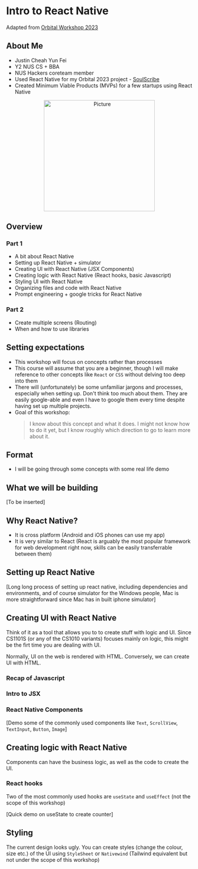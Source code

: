 # Intro to React Native

Adapted from [Orbital Workshop 2023](https://github.com/yadunut/orbital-react-native-2023/blob/main/slides/part1.md)

## About Me

- Justin Cheah Yun Fei
- Y2 NUS CS + BBA
- NUS Hackers coreteam member
- Used React Native for my Orbital 2023 project - [SoulScribe](https://tinyurl.com/soulscribeai)
- Created Minimum Viable Products (MVPs) for a few startups using React Native
<p align="center">
  <img src="./images/5856.png" width="300" alt="Picture">
</p>

## Overview

### Part 1

- A bit about React Native
- Setting up React Native + simulator
- Creating UI with React Native (JSX Components)
- Creating logic with React Native (React hooks, basic Javascript)
- Styling UI with React Native
- Organizing files and code with React Native
- Prompt engineering + google tricks for React Native

### Part 2

- Create multiple screens (Routing)
- When and how to use libraries

## Setting expectations

- This workshop will focus on concepts rather than processes
- This course will assume that you are a beginner, though I will make reference to other concepts like `React` or `CSS` without delving too deep into them
- There will (unfortunately) be some unfamiliar jargons and processes, especially when setting up. Don't think too much about them. They are easily google-able and even I have to google them every time despite having set up multiple projects.
- Goal of this workshop:
  > I know about this concept and what it does. I might not know how to do it yet, but I know roughly which direction to go to learn more about it.

## Format

- I will be going through some concepts with some real life demo

## What we will be building

[To be inserted]

## Why React Native?

- It is cross platform (Android and iOS phones can use my app)
- It is very similar to React (React is arguably the most popular framework for web development right now, skills can be easily transferrable between them)

## Setting up React Native

[Long long process of setting up react native, including dependencies and environments, and of course simulator for the Windows people, Mac is more straightforward since Mac has in built iphone simulator]

## Creating UI with React Native

Think of it as a tool that allows you to to create stuff with logic and UI. Since CS1101S (or any of the CS1010 variants) focuses mainly on logic, this might be the firt time you are dealing with UI.

Normally, UI on the web is rendered with HTML. Conversely, we can create UI with HTML.

### Recap of Javascript

### Intro to JSX

### React Native Components

[Demo some of the commonly used components like `Text`, `ScrollView`, `TextInput`, `Button`, `Image`]

## Creating logic with React Native

Components can have the business logic, as well as the code to create the UI.

### React hooks

Two of the most commonly used hooks are `useState` and `useEffect` (not the scope of this workshop)

[Quick demo on useState to create counter]

## Styling

The current design looks ugly. You can create styles (change the colour, size etc.) of the UI using `StyleSheet` or `Nativewind` (Tailwind equivalent but not under the scope of this workshop)
